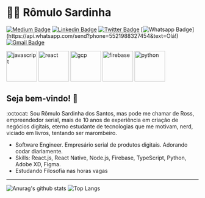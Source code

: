 # :man_technologist: Rômulo Sardinha

[![Medium Badge](https://img.shields.io/badge/-Medium-lightgrey?style=flat-square&logo=Medium&logoColor=white&link=https://medium.com/@romulosardinha)](https://medium.com/@romulosardinha)
[![Linkedin Badge](https://img.shields.io/badge/-LinkedIn-blue?style=flat-square&logo=Linkedin&logoColor=white&link=https://www.linkedin.com/in/romuloSardinha/)](https://www.linkedin.com/in/romuloSardinha/)
[![Twitter Badge](https://img.shields.io/badge/-Twitter-1ca0f1?style=flat-square&labelColor=1ca0f1&logo=twitter&logoColor=white&link=https://twitter.com/lgdbittencourt)](https://twitter.com/romulo_sardinha)
[![Whatsapp Badge](https://img.shields.io/badge/-Whatsapp-4CA143?style=flat-square&labelColor=4CA143&logo=whatsapp&logoColor=white&link=https://api.whatsapp.com/send?phone=5521988327454&text=Olá!)](https://api.whatsapp.com/send?phone=5521988327454&text=Olá!)
[![Gmail Badge](https://img.shields.io/badge/-Gmail-c14438?style=flat-square&logo=Gmail&logoColor=white&link=mailto:falecom.romulo.sardinha@gmail.com)](mailto:falecom.romulo.sardinha@gmail.com)

<div>
<img src="https://upload.wikimedia.org/wikipedia/commons/thumb/7/73/Javascript-736400_960_720.png/600px-Javascript-736400_960_720.png" height="80" alt='javascript'>
<img src="https://upload.wikimedia.org/wikipedia/commons/thumb/a/a7/React-icon.svg/1280px-React-icon.svg.png" height="80" alt='react'>
<img src="https://upload.wikimedia.org/wikipedia/commons/thumb/0/01/Google-cloud-platform.svg/512px-Google-cloud-platform.svg.png" height="80" alt='gcp'>
<img src="https://upload.wikimedia.org/wikipedia/commons/4/46/Touchicon-180.png" height="80" alt='firebase'>
<img src="https://upload.wikimedia.org/wikipedia/commons/thumb/c/c3/Python-logo-notext.svg/110px-Python-logo-notext.svg.png" height="80" alt='python'>
<div>

## Seja bem-vindo! 👋

:octocat: Sou Rômulo Sardinha dos Santos, mas pode me chamar de Ross, empreendedor serial, mais de 10 anos de experiência em criação de negócios digitais, eterno estudante de tecnologias que me motivam, nerd, viciado em livros, tentando ser marombeiro.

- Software Engineer. Empresário serial de produtos digitais. Adorando codar diariamente.
- Skills: React.js, React Native, Node.js, Firebase, TypeScript, Python, Adobe XD, Figma.
- Estudando Filosofia nas horas vagas

---

![Anurag's github stats](https://github-readme-stats.vercel.app/api?username=romulosardinha&count_private=true&show_icons=true&hide=issues&line_height=24)
![Top Langs](https://github-readme-stats.vercel.app/api/top-langs/?username=romulosardinha&hide=java,objective-c,starlark&layout=compact&show_icons=true)
